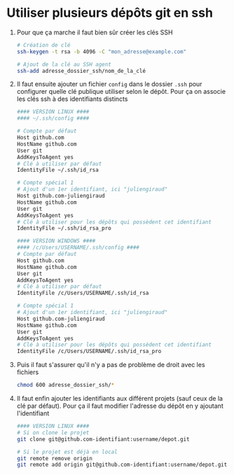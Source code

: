 # Utiliser plusieurs dépôts git en ssh

1. Pour que ça marche il faut bien sûr créer les clés SSH

    ```sh
    # Création de clé
    ssh-keygen -t rsa -b 4096 -C "mon_adresse@example.com"

    # Ajout de la clé au SSH agent
    ssh-add adresse_dossier_ssh/nom_de_la_clé
    ```

2. Il faut ensuite ajouter un fichier `config` dans le dossier `.ssh` pour configurer quelle clé publique utiliser selon le dépôt. Pour ça on associe les clés ssh à des identifiants distincts

    ```sh
    #### VERSION LINUX ####
    #### ~/.ssh/config ####

    # Compte par défaut
    Host github.com
    HostName github.com
    User git
    AddKeysToAgent yes
    # Clé à utiliser par défaut
    IdentityFile ~/.ssh/id_rsa

    # Compte spécial 1
    # Ajout d'un 1er identifiant, ici "juliengiraud"
    Host github.com-juliengiraud
    HostName github.com
    User git
    AddKeysToAgent yes
    # Clé à utiliser pour les dépôts qui possèdent cet identifiant
    IdentityFile ~/.ssh/id_rsa_pro
    ```

    ```sh
    #### VERSION WINDOWS ####
    #### /c/Users/USERNAME/.ssh/config ####
    # Compte par défaut
    Host github.com
    HostName github.com
    User git
    AddKeysToAgent yes
    # Clé à utiliser par défaut
    IdentityFile /c/Users/USERNAME/.ssh/id_rsa

    # Compte spécial 1
    # Ajout d'un 1er identifiant, ici "juliengiraud"
    Host github.com-juliengiraud
    HostName github.com
    User git
    AddKeysToAgent yes
    # Clé à utiliser pour les dépôts qui possèdent cet identifiant
    IdentityFile /c/Users/USERNAME/.ssh/id_rsa_pro
    ```

3. Puis il faut s'assurer qu'il n'y a pas de problème de droit avec les fichiers

    ```sh
    chmod 600 adresse_dossier_ssh/*
    ```

4. Il faut enfin ajouter les identifiants aux différent projets (sauf ceux de la clé par défaut). Pour ça il faut modifier l'adresse du dépôt en y ajoutant l'identifiant

    ```sh
    #### VERSION LINUX ####
    # Si on clone le projet
    git clone git@github.com-identifiant:username/depot.git

    # Si le projet est déjà en local
    git remote remove origin
    git remote add origin git@github.com-identifiant:username/depot.git
    ```
